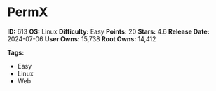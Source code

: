 # PermX

**ID:** 613
**OS:** Linux
**Difficulty:** Easy
**Points:** 20
**Stars:** 4.6
**Release Date:** 2024-07-06
**User Owns:** 15,738
**Root Owns:** 14,412

**Tags:**
- Easy
- Linux
- Web

